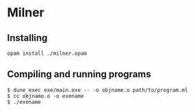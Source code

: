 # Milner

## Installing

```
opam install ./milner.opam
```

## Compiling and running programs

```
$ dune exec exe/main.exe -- -o objname.o path/to/program.ml
$ cc objname.o -o exename
$ ./exename
```
